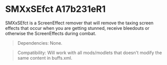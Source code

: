# SMXxSEfct A17b231eR1

SMXxSEfct is a ScreenEffect remover that will remove the taxing screen effects that occur when you are getting stunned, receive bleedouts or otherwise the ScreenEffects during combat.

> Dependencies: None.

> Compatibility:  Will work with all mods/modlets that doesn't modify the same content in buffs.xml.
